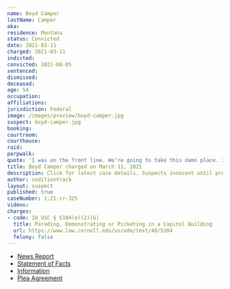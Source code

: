 ```yaml
---
name: Boyd Camper
lastName: Camper
aka:
residence: Montana
status: Convicted
date: 2021-03-11
charged: 2021-03-11
indicted:
convicted: 2021-08-05
sentenced:
dismissed:
deceased:
age: 54
occupation:
affiliations:
jurisdiction: Federal
image: /images/preview/boyd-camper.jpg
suspect: boyd-camper.jpg
booking:
courtroom:
courthouse:
raid:
perpwalk:
quote: 'I was on the front line. We’re going to take this damn place. If you haven’t heard it’s called the Insurrection Act and we the people are ready.'
title: Boyd Camper charged on March 11, 2021
description: Click for latest case details. Suspects innocent until proven guilty.
author: seditiontrack
layout: suspect
published: true
caseNumber: 1:21-cr-325
videos:
charges:
- code: 18 USC § 5104(e)(2)(G)
  title: Parading, Demonstrating or Picketing in a Capitol Building
  url: https://www.law.cornell.edu/uscode/text/40/5104
  felony: false
---
```

- [News Report](https://www.ypradio.org/government-politics/2021-03-14/fifth-montanan-faces-charges-over-capitol-insurrection)
- [Statement of Facts](https://www.justice.gov/usao-dc/case-multi-defendant/file/1378506/download)
- [Information](https://www.justice.gov/usao-dc/case-multi-defendant/file/1394541/download)
- [Plea Agreement](https://extremism.gwu.edu/sites/g/files/zaxdzs2191/f/Boyd%20Allen%20Camper%20Plea%20Agreement.pdf)
